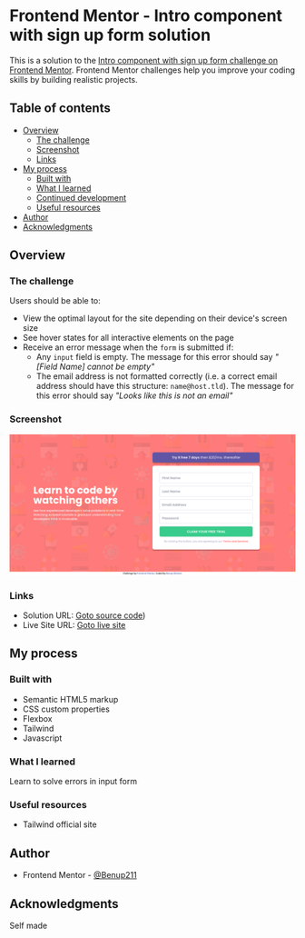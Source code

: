 # Frontend Mentor - Intro component with sign up form solution

This is a solution to the [Intro component with sign up form challenge on Frontend Mentor](https://www.frontendmentor.io/challenges/intro-component-with-signup-form-5cf91bd49edda32581d28fd1). Frontend Mentor challenges help you improve your coding skills by building realistic projects. 

## Table of contents

- [Overview](#overview)
  - [The challenge](#the-challenge)
  - [Screenshot](#screenshot)
  - [Links](#links)
- [My process](#my-process)
  - [Built with](#built-with)
  - [What I learned](#what-i-learned)
  - [Continued development](#continued-development)
  - [Useful resources](#useful-resources)
- [Author](#author)
- [Acknowledgments](#acknowledgments)


## Overview

### The challenge

Users should be able to:

- View the optimal layout for the site depending on their device's screen size
- See hover states for all interactive elements on the page
- Receive an error message when the `form` is submitted if:
  - Any `input` field is empty. The message for this error should say *"[Field Name] cannot be empty"*
  - The email address is not formatted correctly (i.e. a correct email address should have this structure: `name@host.tld`). The message for this error should say *"Looks like this is not an email"*

### Screenshot

![](./screenshot.png)

### Links

- Solution URL: [Goto source code](https://github.com/Benup211/intro-component-signup-form))
- Live Site URL: [Goto live site](https://benup211.github.io/intro-component-signup-form)

## My process

### Built with

- Semantic HTML5 markup
- CSS custom properties
- Flexbox
- Tailwind
- Javascript

### What I learned

Learn to solve errors in input form

### Useful resources

- Tailwind official site

## Author

- Frontend Mentor - [@Benup211](https://www.frontendmentor.io/profile/Benup211)

## Acknowledgments

Self made
